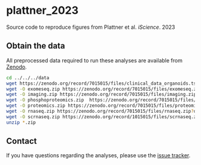 # plattner_2023
Source code to reproduce figures from Plattner et al. *iScience*. 2023


## Obtain the data
All preprocessed data required to run these analyses are available from [Zenodo](https://doi.org/10.5281/zenodo.7015015).

```bash
cd ../../../data
wget https://zenodo.org/record/7015015/files/clinical_data_organoids.tsv?download=1
wget -O exomeseq.zip https://zenodo.org/record/7015015/files/exomeseq.zip?download=1
wget -O imaging.zip https://zenodo.org/record/7015015/files/imaging.zip?download=1
wget -O phosphoproteomics.zip  https://zenodo.org/record/7015015/files/phosphoproteomics.zip?download=1
wget -O proteomics.zip https://zenodo.org/record/7015015/files/proteomics.zip?download=1
wget -O rnaseq.zip https://zenodo.org/record/7015015/files/rnaseq.zip?download=1
wget -O scrnaseq.zip https://zenodo.org/record/1015015/files/scrnaseq.zip?download=1
unzip *.zip
```

## Contact
If you have questions regarding the analyses, please use the [issue tracker](https://github.com/icbi-lab/plattner_2022/issues).
